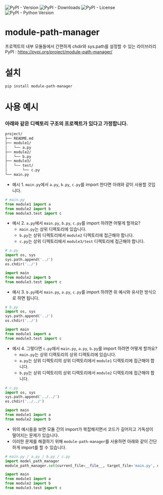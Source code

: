 ![PyPI - Version](https://img.shields.io/pypi/v/module-path-manager)
![PyPI - Downloads](https://img.shields.io/pypi/dm/module-path-manager?color=red)
![PyPI - License](https://img.shields.io/pypi/l/module-path-manager)
![PyPI - Python Version](https://img.shields.io/pypi/pyversions/module-path-manager)

# module-path-manager
프로젝트의 내부 모듈들에서 간편하게 chdir와 sys.path를 설정할 수 있는 라이브러리  
PyPI : https://pypi.org/project/module-path-manager/

# 설치
```sh
pip install module-path-manager
```

# 사용 예시
### 아래와 같은 디렉토리 구조의 프로젝트가 있다고 가정합니다.
```sh
project/
├── README.md
├── module1/
│   └── a.py
├── module2/
│   └── b.py
├── module3/
│   └── test/
│       └── c.py
└── main.py
```

- 예시 1. `main.py`에서 `a.py`, `b.py`, `c.py`를 import 한다면 아래와 같이 사용할 것입니다.
```py
# main.py
from module1 import a
from module2 import b
from module3.test import c
```

- 예시 2. `a.py`에서 `main.py`, `b.py`, `c.py`를 import 하려면 어떻게 할까요?
  - `main.py`는 상위 디렉토리에 있습니다.
  - `b.py`는 상위 디렉토리에서 `module2` 디렉토리에 접근해야 합니다.
  - `c.py`는 상위 디렉토리에서 `module3/test` 디렉토리에 접근해야 합니다.
```py
# a.py
import os, sys
sys.path.append('../')
os.chdir('../')

import main
from module2 import b
from module3.test import c
```

- 예시 3. `b.py`에서 `main.py`, `a.py`, `c.py`를 import 하려면 위 예시와 유사한 방식으로 하면 됩니다.
```py
# b.py
import os, sys
sys.path.append('../')
os.chdir('../')

import main
from module1 import a
from module3.test import c
```

- 예시 4. 그렇다면 `c.py`에서 `main.py`, `a.py`, `b.py`를 import 하려면 어떻게 할까요?
  - `main.py`는 상위 디렉토리의 상위 디렉토리에 있습니다.
  - `a.py`는 상위 디렉토리의 상위 디렉토리에서 `module1` 디렉토리에 접근해야 합니다.
  - `b.py`는 상위 디렉토리의 상위 디렉토리에서 `module2` 디렉토리에 접근해야 합니다.
```py
# c.py
import os, sys
sys.path.append('../../')
os.chdir('../../')

import main
from module1 import a
from module2 import b
```

- 위의 예시들을 보면 모듈 간의 import가 복잡해지면서 코드가 길어지고 가독성이 떨어지는 문제가 있습니다.
- 이러한 문제를 해결하기 위해 `module-path-manager`를 사용하면 아래와 같이 간단하게 import를 할 수 있습니다.
```py
# main.py / a.py / b.py / c.py
import model_path_manager
module_path_manager.set(current_file=__file__, target_file='main.py', depth=3, syspath=True, chdir=True)

import main
from module1 import a
from module2 import b
from module3.test import c
```
